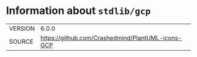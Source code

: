 <!---
Do not edit: autogenerated by script from INFO file
-->

# Information about `stdlib/gcp`
|||
|-|-|
| VERSION | 6.0.0 |
| SOURCE | https://github.com/Crashedmind/PlantUML-icons-GCP |
